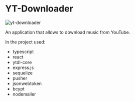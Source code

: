 # YT-Downloader

![yt-downloader](https://user-images.githubusercontent.com/57078565/141660604-9fb41a17-7448-4f29-927c-5c292466dc19.jpg)

An application that allows to download music from YouTube.

In the project used:
- typescript
- react
- ytdl-core
- express.js
- sequelize
- pusher
- jsonwebtoken
- bcypt
- nodemailer
